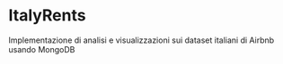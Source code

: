 # ItalyRents
Implementazione di analisi e visualizzazioni sui dataset italiani di Airbnb usando MongoDB
